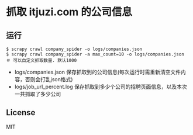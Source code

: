 抓取 itjuzi.com 的公司信息
========================

运行
----

	$ scrapy crawl company_spider -o logs/companies.json
	$ scrapy crawl company_spider -a max_count=10 -o logs/companies.json ＃ 可以自定义抓取数量. 默认1000

* logs/companies.json 保存抓取到的公司信息(每次运行时需重新清空文件内容，否则会打乱json格式)
* logs/job_url_percent.log 保存抓取到多少个公司的招聘页面信息，以及本次一共抓取了多少公司

License
-------

MIT